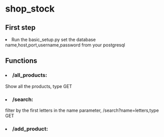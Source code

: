 # shop_stock
<h2>First step</h2>
<li>Run the basic_setup.py set the database name,host,port,username,password from your postgresql</li>
<h2>Functions</h2>
<h3><li>/all_products:</li></h3>
<p>Show all the products, type GET</p>
<h3><li>/search:</li></h3>
<p>filter by the first letters in the name parameter, /search?name=letters,type GET</p>
<h3><li>/add_product:</li></h3>
